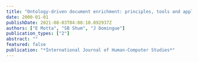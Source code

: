 ```yaml
---
title: "Ontology-driven document enrichment: principles, tools and applications"
date: 2000-01-01
publishDate: 2021-08-03T04:08:10.092937Z
authors: ["E Motta", "SB Shum", "J Domingue"]
publication_types: ["2"]
abstract: ""
featured: false
publication: "*International Journal of Human-Computer Studies*"
---
```



